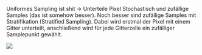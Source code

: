 Uniformes Sampling ist shit -> Unterteile Pixel Stochastisch und zufällige Samples (das ist somehow besser). Noch besser sind zufällige Samples mit Stratifikation (Stratified Sampling). Dabei wird erstmal der Pixel mit einem Gitter unterteilt, anschließend wird für jede Gitterzelle ein zufälliger Samplepunkt gewählt.

![](stochastisches_supersampling.png)
